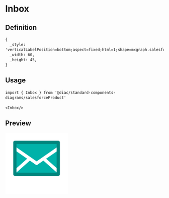 # Inbox

## Definition

```
{
  _style: 'verticalLabelPosition=bottom;aspect=fixed;html=1;shape=mxgraph.salesforce.inbox;',
  _width: 60,
  _height: 45,
}
```

## Usage

```
import { Inbox } from '@diac/standard-components-diagrams/salesforceProduct'

<Inbox/>
```

## Preview

<img src="./inbox.png" width="200"/>
